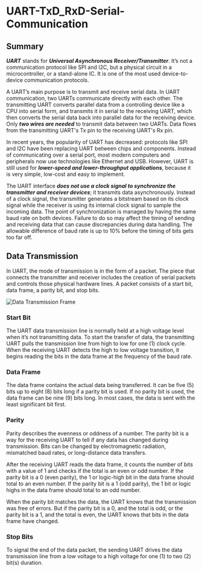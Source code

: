 # UART-TxD_RxD-Serial-Communication

## Summary

***UART*** stands for ***Universal Asynchronous Receiver/Transmitter***. It’s not a communication protocol like SPI and I2C, but a physical circuit in a microcontroller, or a stand-alone IC. It is one of the most used device-to-device communication protocols. <br /> 

A UART’s main purpose is to transmit and receive serial data. In UART communication, two UARTs communicate directly with each other. 
The transmitting UART converts parallel data from a controlling device like a CPU into serial form, and transmits it in serial to the receiving UART, which then converts the serial data back into parallel data for the receiving device. Only ***two wires are needed*** to transmit data between two UARTs. Data flows from the transmitting UART's Tx pin to the receiving UART's Rx pin.<br />

In recent years, the popularity of UART has decreased: protocols like SPI and I2C have been replacing UART between chips and components. Instead of communicating over a serial port, most modern computers and peripherals now use technologies like Ethernet and USB. However, UART is still used for ***lower-speed and lower-throughput applications***, because it is very simple, low-cost and easy to implement.<br />

The UART interface ***does not use a clock signal to synchronize the transmitter and receiver devices***; it transmits data asynchronously. Instead of a clock signal, the transmitter generates a bitstream based on its clock signal while the receiver is using its internal clock signal to sample the incoming data. The point of synchronization is managed by having the same baud rate on both devices. Failure to do so may affect the timing of sending and receiving data that can cause discrepancies during data handling. The allowable difference of baud rate is up to 10% before the timing of bits gets too far off.<br />

## Data Transmission

In UART, the mode of transmission is in the form of a packet. The piece that connects the transmitter and receiver includes the creation of serial packets and controls those physical hardware lines. A packet consists of a start bit, data frame, a parity bit, and stop bits.<br />

![Data Transmission Frame](https://github.com/iamneelotpal/UART-TxD_RxD-Serial-Communication/blob/main/Images/Data%20Teransmission%20UART%20.svg.)

### Start Bit
The UART data transmission line is normally held at a high voltage level when it’s not transmitting data. To start the transfer of data, the transmitting UART pulls the transmission line from high to low for one (1) clock cycle. When the receiving UART detects the high to low voltage transition, it begins reading the bits in the data frame at the frequency of the baud rate.<br />

### Data Frame
The data frame contains the actual data being transferred. It can be five (5) bits up to eight (8) bits long if a parity bit is used. If no parity bit is used, the data frame can be nine (9) bits long. In most cases, the data is sent with the least significant bit first.<br />

### Parity
Parity describes the evenness or oddness of a number. The parity bit is a way for the receiving UART to tell if any data has changed during transmission. Bits can be changed by electromagnetic radiation, mismatched baud rates, or long-distance data transfers.<br />

After the receiving UART reads the data frame, it counts the number of bits with a value of 1 and checks if the total is an even or odd number. If the parity bit is a 0 (even parity), the 1 or logic-high bit in the data frame should total to an even number. If the parity bit is a 1 (odd parity), the 1 bit or logic highs in the data frame should total to an odd number.<br />

When the parity bit matches the data, the UART knows that the transmission was free of errors. But if the parity bit is a 0, and the total is odd, or the parity bit is a 1, and the total is even, the UART knows that bits in the data frame have changed.<br />

### Stop Bits
To signal the end of the data packet, the sending UART drives the data transmission line from a low voltage to a high voltage for one (1) to two (2) bit(s) duration.<br />





